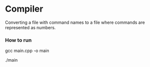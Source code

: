 # Сompiler
Сonverting a file with command names to a file where commands are represented as numbers.

### How to run
gcc main.cpp -o main

./main 